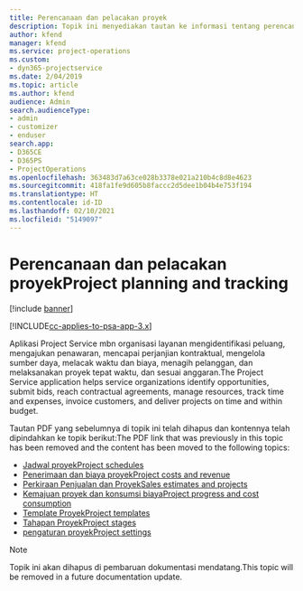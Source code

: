 ```yaml
---
title: Perencanaan dan pelacakan proyek
description: Topik ini menyediakan tautan ke informasi tentang perencanaan dan pelacakan dalam Project Service Automation.
author: kfend
manager: kfend
ms.service: project-operations
ms.custom:
- dyn365-projectservice
ms.date: 2/04/2019
ms.topic: article
ms.author: kfend
audience: Admin
search.audienceType:
- admin
- customizer
- enduser
search.app:
- D365CE
- D365PS
- ProjectOperations
ms.openlocfilehash: 363483d7a63ce028b3378e021a210b4c8d8e4623
ms.sourcegitcommit: 418fa1fe9d605b8faccc2d5dee1b04b4e753f194
ms.translationtype: HT
ms.contentlocale: id-ID
ms.lasthandoff: 02/10/2021
ms.locfileid: "5149097"
---
```

# <a name="project-planning-and-tracking"></a><span data-ttu-id="c9700-103">Perencanaan dan pelacakan proyek</span><span class="sxs-lookup"><span data-stu-id="c9700-103">Project planning and tracking</span></span>

[!include [banner](../../includes/psa-now-project-operations.md)]

[!INCLUDE[cc-applies-to-psa-app-3.x](../../includes/cc-applies-to-psa-app-3x.md)]

<span data-ttu-id="c9700-104">Aplikasi Project Service mbn organisasi layanan mengidentifikasi peluang, mengajukan penawaran, mencapai perjanjian kontraktual, mengelola sumber daya, melacak waktu dan biaya, menagih pelanggan, dan melaksanakan proyek tepat waktu, dan sesuai anggaran.</span><span class="sxs-lookup"><span data-stu-id="c9700-104">The Project Service application helps service organizations identify opportunities, submit bids, reach contractual agreements, manage resources, track time and expenses, invoice customers, and deliver projects on time and within budget.</span></span> 

<span data-ttu-id="c9700-105">Tautan PDF yang sebelumnya di topik ini telah dihapus dan kontennya telah dipindahkan ke topik berikut:</span><span class="sxs-lookup"><span data-stu-id="c9700-105">The PDF link that was previously in this topic has been removed and the content has been moved to the following topics:</span></span>

- [<span data-ttu-id="c9700-106">Jadwal proyek</span><span class="sxs-lookup"><span data-stu-id="c9700-106">Project schedules</span></span>](../project-creating.md)
- [<span data-ttu-id="c9700-107">Penerimaan dan biaya proyek</span><span class="sxs-lookup"><span data-stu-id="c9700-107">Project costs and revenue</span></span>](../project-estimating.md)
- [<span data-ttu-id="c9700-108">Perkiraan Penjualan dan Proyek</span><span class="sxs-lookup"><span data-stu-id="c9700-108">Sales estimates and projects</span></span>](../project-leveraging.md)
- [<span data-ttu-id="c9700-109">Kemajuan proyek dan konsumsi biaya</span><span class="sxs-lookup"><span data-stu-id="c9700-109">Project progress and cost consumption</span></span>](../project-tracking.md)
- [<span data-ttu-id="c9700-110">Template Proyek</span><span class="sxs-lookup"><span data-stu-id="c9700-110">Project templates</span></span>](../project-templates.md)
- [<span data-ttu-id="c9700-111">Tahapan Proyek</span><span class="sxs-lookup"><span data-stu-id="c9700-111">Project stages</span></span>](../project-stages.md)
- [<span data-ttu-id="c9700-112">pengaturan proyek</span><span class="sxs-lookup"><span data-stu-id="c9700-112">Project settings</span></span>](../project-settings.md)

> [!NOTE]
> <span data-ttu-id="c9700-113">Topik ini akan dihapus di pembaruan dokumentasi mendatang.</span><span class="sxs-lookup"><span data-stu-id="c9700-113">This topic will be removed in a future documentation update.</span></span> 

